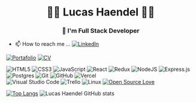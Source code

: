 <h1 align="center">🧑‍💻 Lucas Haendel 🧑‍💻</h1>

<h3 align="center">🚀 I'm Full Stack Developer</h3>

- 📫 How to reach me ...
[![LinkedIn](https://img.shields.io/badge/linkedin-%230077B5.svg?style=for-the-badge&logo=linkedin&logoColor=white)](https://www.linkedin.com/in/lucashaendel/)


<p align="left">
      <a href="https://lucashaendel.vercel.app">
         <img alt="Portafolio" title="Mi Portfolio" src="https://custom-icon-badges.demolab.com/badge/-Mi%20Portafolio-blue?style=for-the-badge&logoColor=white&logo=portafolio"/></a>
       <a href="https://lucashaendel.vercel.app/cv">
         <img alt="CV" title="Mira mi CV" src="https://custom-icon-badges.demolab.com/badge/-Mi CV-F25278?style=for-the-badge&logo=download&logoColor=white"/></a>
<!--         <a href="https://github.com/RafaMojica?tab=repositories">
         <img alt="Repositorios" title="Mira mis repositorios" src="https://custom-icon-badges.demolab.com/badge/-Mis%20Repositorios-orange?style=for-the-badge&logoColor=white&logo=repo"/></a> -->
   </p>
       

<!---
lucashaendel/lucashaendel is a ✨ special ✨ repository because its `README.md` (this file) appears on your GitHub profile.
You can click the Preview link to take a look at your changes.
--->

![HTML5](https://img.shields.io/badge/html5-%23E34F26.svg?style=flat&logo=HTML5&logoColor=white) ![CSS3](https://img.shields.io/badge/css3-%231572B6.svg?style=flat&logo=CSS3&logoColor=white) ![JavaScript](https://img.shields.io/badge/javascript-%23323330.svg?style=flat&logo=Javascript&logoColor=%23F7DF1E) ![React](https://img.shields.io/badge/react-%2320232a.svg?style=flat&logo=React&logoColor=%2361DAFB) ![Redux](https://img.shields.io/badge/Redux-%23593d88.svg?style=flat&logo=redux&logoColor=white) ![NodeJS](https://img.shields.io/badge/node.js-6DA55F?style=flat&logo=Node.js&logoColor=white) ![Express.js](https://img.shields.io/badge/express.js-%23404d59.svg?style=flat&logo=Express&logoColor=%2361DAFB) ![Postgres](https://img.shields.io/badge/postgres-%23316192.svg?style=flat&logo=PostgreSQL&logoColor=white)  ![Git](https://img.shields.io/badge/git-%23F05033.svg?style=flat&logo=Git&logoColor=white) ![GitHub](https://img.shields.io/badge/Github-%23121011.svg?style=flat&logo=github&logoColor=white) ![Vercel](https://img.shields.io/badge/vercel-%23000000.svg?style=flat&logo=Vercel&logoColor=white)  
![Visual Studio Code](https://img.shields.io/badge/Visual%20Studio%20Code-0078d7.svg?style=flat&logo=VS-Code&logoColor=white) ![Trello](https://img.shields.io/badge/Trello-%23026AA7.svg?style=flat&logo=Trello&logoColor=white) ![Linux](https://img.shields.io/badge/Linux-FCC624?style=flat&logo=Linux&logoColor=black)
[![Open Source Love](https://badges.frapsoft.com/os/v2/open-source.svg?v=103)](https://github.com/carmelis)


[![Top Langs](https://github-readme-stats.vercel.app/api/top-langs/?username=lucashaendel&layout=compact)](https://github.com/anuraghazra/github-readme-stats) ![Lucas Haendel GitHub stats](https://github-readme-stats.vercel.app/api?username=lucashaendel&show_icons=true&theme=radical)
<!-- 
```javascript
const Carmela = {
  languages: [Javascript, HTML, CSS],
  tools: [Html, CSS,JavaScript, React.js, Passport, Next.js,Redux, NodeJs, Express, PostgreSQL, Sequelize,SCRUM(metodologías ágiles),JSX, Docker],
  education: "Plataforma 5 Coding Bootcamp: 800 horas de codigo en 3 meses de prácticas técnicas de programación, incluyendo proyectos en equipo, desafíos y un proyecto profesional."
} 
```-->
